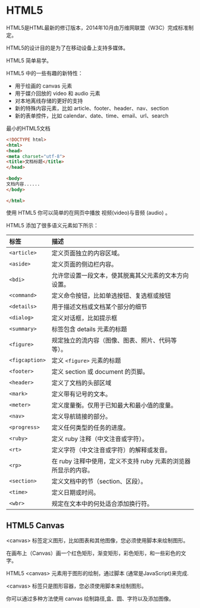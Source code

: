 # HTML5

HTML5是HTML最新的修订版本，2014年10月由万维网联盟（W3C）完成标准制定。

HTML5的设计目的是为了在移动设备上支持多媒体。

HTML5 简单易学。

HTML5 中的一些有趣的新特性：

- 用于绘画的 canvas 元素
- 用于媒介回放的 video 和 audio 元素
- 对本地离线存储的更好的支持
- 新的特殊内容元素，比如 article、footer、header、nav、section
- 新的表单控件，比如 calendar、date、time、email、url、search



最小的HTML5文档

```html
<!DOCTYPE html>
<html>
<head>
<meta charset="utf-8">
<title>文档标题</title>
</head>
 
<body>
文档内容......
</body>
 
</html>
```



使用 HTML5 你可以简单的在网页中播放 视频(video)与音频 (audio) 。

HTML5 添加了很多语义元素如下所示：

| 标签           | 描述                                                         |
| :------------- | :----------------------------------------------------------- |
| `<article>`    | 定义页面独立的内容区域。                                     |
| `<aside>`      | 定义页面的侧边栏内容。                                       |
| `<bdi>`        | 允许您设置一段文本，使其脱离其父元素的文本方向设置。         |
| `<command>`    | 定义命令按钮，比如单选按钮、复选框或按钮                     |
| `<details>`    | 用于描述文档或文档某个部分的细节                             |
| `<dialog>`     | 定义对话框，比如提示框                                       |
| `<summary>`    | 标签包含 details 元素的标题                                  |
| `<figure>`     | 规定独立的流内容（图像、图表、照片、代码等等）。             |
| `<figcaption>` | 定义 `<figure>` 元素的标题                                   |
| `<footer>`     | 定义 section 或 document 的页脚。                            |
| `<header>`     | 定义了文档的头部区域                                         |
| `<mark>`       | 定义带有记号的文本。                                         |
| `<meter>`      | 定义度量衡。仅用于已知最大和最小值的度量。                   |
| `<nav>`        | 定义导航链接的部分。                                         |
| `<progress>`   | 定义任何类型的任务的进度。                                   |
| `<ruby>`       | 定义 ruby 注释（中文注音或字符）。                           |
| `<rt>`         | 定义字符（中文注音或字符）的解释或发音。                     |
| `<rp>`         | 在 ruby 注释中使用，定义不支持 ruby 元素的浏览器所显示的内容。 |
| `<section>`    | 定义文档中的节（section、区段）。                            |
| `<time>`       | 定义日期或时间。                                             |
| `<wbr>`        | 规定在文本中的何处适合添加换行符。                           |



## HTML5 Canvas

\<canvas> 标签定义图形，比如图表和其他图像，您必须使用脚本来绘制图形。

在画布上（Canvas）画一个红色矩形，渐变矩形，彩色矩形，和一些彩色的文字。

HTML5 \<canvas> 元素用于图形的绘制，通过脚本 (通常是JavaScript)来完成.

\<canvas> 标签只是图形容器，您必须使用脚本来绘制图形。

你可以通过多种方法使用 canvas 绘制路径,盒、圆、字符以及添加图像。









